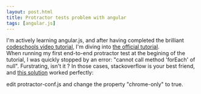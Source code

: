 ```yaml
---
layout: post.html
title: Protractor tests problem with angular
tags: [angular.js]
---
```


I'm actively learning angular.js, and after having completed the brilliant [codeschools video tutorial](https://www.codeschool.com/courses/shaping-up-with-angular-js), I'm diving into [the official tutorial](https://docs.angularjs.org/tutorial).  
When running my first end-to-end protractor test at the begining of the tutorial, I was quickly stopped by an error: "cannot call method 'forEach' of null". Furstrating, isn't it ? In those cases, stackoverflow is your best friend, and [this solution](http://stackoverflow.com/questions/24391818/protractor-failing-on-windows-with-cannot-call-method-foreach-of-null) worked perfectly:  

edit protractor-conf.js and change the property "chrome-only" to true.
